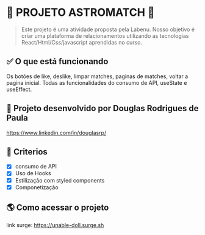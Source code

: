 #  💞 PROJETO ASTROMATCH 💞




> Este projeto é uma atividade proposta pela Labenu. Nosso objetivo é criar uma plataforma de relacionamentos utilizando as tecnologias React/Html/Css/javascript aprendidas no curso.


## ✅ O que está funcionando

Os botões de like, deslike, limpar matches, paginas de matches, voltar a pagina inicial.
Todas as funcionalidades do consumo de API, useState e useEffect.

## 🥵 Projeto desenvolvido por Douglas Rodrigues de Paula 

https://www.linkedin.com/in/douglasrp/

## 📳 Criterios

- [x] consumo de API
- [x] Uso de Hooks
- [x] Estilização com styled components
- [x] Componetização

## 🌎 Como acessar o projeto

link surge: https://unable-doll.surge.sh